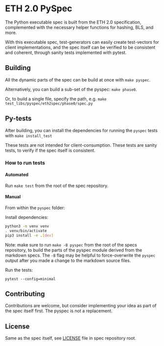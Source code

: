 # ETH 2.0 PySpec

The Python executable spec is built from the ETH 2.0 specification, 
 complemented with the necessary helper functions for hashing, BLS, and more.

With this executable spec,
 test-generators can easily create test-vectors for client implementations,
 and the spec itself can be verified to be consistent and coherent, through sanity tests implemented with pytest.


## Building

All the dynamic parts of the spec can be build at once with `make pyspec`.

Alternatively, you can build a sub-set of the pyspec: `make phase0`.

Or, to build a single file, specify the path, e.g. `make test_libs/pyspec/eth2spec/phase0/spec.py`


## Py-tests

After building, you can install the dependencies for running the `pyspec` tests with `make install_test`

These tests are not intended for client-consumption.
These tests are sanity tests, to verify if the spec itself is consistent.

### How to run tests

#### Automated

Run `make test` from the root of the spec repository.

#### Manual

From within the `pyspec` folder:

Install dependencies:
```bash
python3 -m venv venv
. venv/bin/activate
pip3 install -e .[dev]
```
Note: make sure to run `make -B pyspec` from the root of the specs repository,
 to build the parts of the pyspec module derived from the markdown specs.
The `-B` flag may be helpful to force-overwrite the `pyspec` output after you made a change to the markdown source files.

Run the tests:
```
pytest --config=minimal
```


## Contributing

Contributions are welcome, but consider implementing your idea as part of the spec itself first.
The pyspec is not a replacement.


## License

Same as the spec itself, see [LICENSE](../../LICENSE) file in spec repository root.
